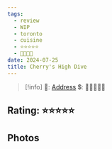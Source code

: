 ```yaml
---
tags:
  - review
  - WIP
  - toronto
  - cuisine
  - ⭐⭐⭐⭐⭐
  - 💸💸💸💸
date: 2024-07-25
title: Cherry's High Dive
---
```


> [!info]
>📌: [Address]()
>💲: 💸💸💸💸💸

## Rating: ⭐⭐⭐⭐⭐

## Photos

